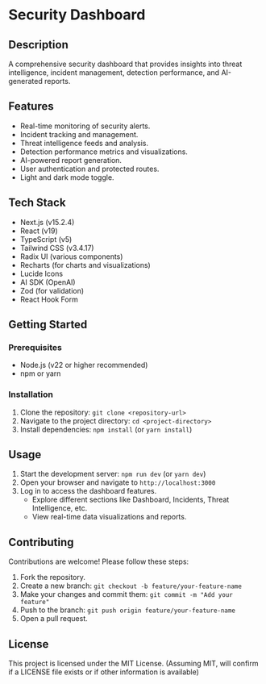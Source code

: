 # Security Dashboard

## Description
A comprehensive security dashboard that provides insights into threat intelligence, incident management, detection performance, and AI-generated reports.

## Features
- Real-time monitoring of security alerts.
- Incident tracking and management.
- Threat intelligence feeds and analysis.
- Detection performance metrics and visualizations.
- AI-powered report generation.
- User authentication and protected routes.
- Light and dark mode toggle.

## Tech Stack
- Next.js (v15.2.4)
- React (v19)
- TypeScript (v5)
- Tailwind CSS (v3.4.17)
- Radix UI (various components)
- Recharts (for charts and visualizations)
- Lucide Icons
- AI SDK (OpenAI)
- Zod (for validation)
- React Hook Form

## Getting Started

### Prerequisites
- Node.js (v22 or higher recommended)
- npm or yarn

### Installation
1. Clone the repository: `git clone <repository-url>`
2. Navigate to the project directory: `cd <project-directory>`
3. Install dependencies: `npm install` (or `yarn install`)

## Usage
1. Start the development server: `npm run dev` (or `yarn dev`)
2. Open your browser and navigate to `http://localhost:3000`
3. Log in to access the dashboard features.
    - Explore different sections like Dashboard, Incidents, Threat Intelligence, etc.
    - View real-time data visualizations and reports.

## Contributing
Contributions are welcome! Please follow these steps:
1. Fork the repository.
2. Create a new branch: `git checkout -b feature/your-feature-name`
3. Make your changes and commit them: `git commit -m "Add your feature"`
4. Push to the branch: `git push origin feature/your-feature-name`
5. Open a pull request.

## License
This project is licensed under the MIT License. (Assuming MIT, will confirm if a LICENSE file exists or if other information is available)
